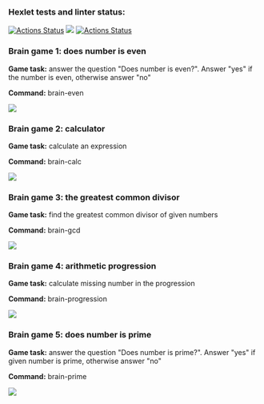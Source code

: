 ### Hexlet tests and linter status:
[![Actions Status](https://github.com/julimalinna/frontend-project-lvl1/workflows/hexlet-check/badge.svg)](https://github.com/julimalinna/frontend-project-lvl1/actions)
<a href="https://codeclimate.com/github/julimalinna/frontend-project-lvl1/maintainability"><img src="https://api.codeclimate.com/v1/badges/9c29935f5e7db8078bbf/maintainability" /></a>
[![Actions Status](https://github.com/julimalinna/frontend-project-lvl1/workflows/Super-Linter/badge.svg)](https://github.com/julimalinna/frontend-project-lvl1/actions)

<h3>Brain game 1: does number is even</h3>
<p><b>Game task:</b> answer the question "Does number is even?". Answer "yes" if the number is even, otherwise answer "no"</p>
<p><b>Command:</b> brain-even</p>
<a href="https://asciinema.org/a/385650" target="_blank"><img src="https://asciinema.org/a/385650.svg" /></a>

<h3>Brain game 2: calculator</h3>
<p><b>Game task:</b> calculate an expression</p>
<p><b>Command:</b> brain-calc</p>
<a href="https://asciinema.org/a/385652" target="_blank"><img src="https://asciinema.org/a/385652.svg" /></a>

<h3>Brain game 3: the greatest common divisor</h3>
<p><b>Game task:</b> find the greatest common divisor of given numbers</p>
<p><b>Command:</b> brain-gcd</p>
<a href="https://asciinema.org/a/385654" target="_blank"><img src="https://asciinema.org/a/385654.svg" /></a>

<h3>Brain game 4: arithmetic progression</h3>
<p><b>Game task:</b> calculate missing number in the progression</p>
<p><b>Command:</b> brain-progression</p>
<a href="https://asciinema.org/a/385655" target="_blank"><img src="https://asciinema.org/a/385655.svg" /></a>

<h3>Brain game 5: does number is prime</h3>
<p><b>Game task:</b> answer the question "Does number is prime?". Answer "yes" if given number is prime, otherwise answer "no"</p>
<p><b>Command:</b> brain-prime</p>
<a href="https://asciinema.org/a/385658" target="_blank"><img src="https://asciinema.org/a/385658.svg" /></a>
